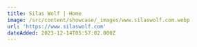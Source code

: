 ```yaml
---
title: Silas Wolf | Home
image: /src/content/showcase/_images/www.silaswolf.com.webp
url: 'https://www.silaswolf.com'
dateAdded: 2023-12-14T05:57:02.000Z
---
```


